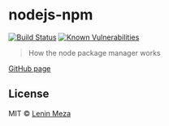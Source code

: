 # nodejs-npm
[![Build Status][travis-image]][travis-url]
[![Known Vulnerabilities][snyk-image]][snyk-url]

> How the node package manager works

[GitHub page](https://lenin-anzen.github.io/nodejs-npm/)

## License

MIT © [Lenin Meza](https://travis-ci.org/lenin-anzen)


[travis-image]: https://travis-ci.org/lenin-anzen/nodejs-npm.svg?branch=master
[travis-url]: https://travis-ci.org/lenin-anzen/nodejs-npm
[snyk-image]: https://snyk.io/test/github/lenin-anzen/nodejs-npm/badge.svg
[snyk-url]: https://snyk.io/test/github/lenin-anzen/nodejs-npm
